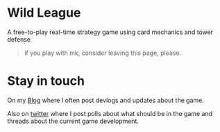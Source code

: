# Wild League

A free-to-play real-time strategy game using card mechanics and tower defense

> if you play with mk, consider leaving this page, please.

# Stay in touch
On my [Blog](https://www.ropoko.net/tags/wild-league) where I often post devlogs and updates about the game.

Also on [twitter](https://twitter.com/ropoko_) where I post polls about what should be in the game and threads about the current game development.
